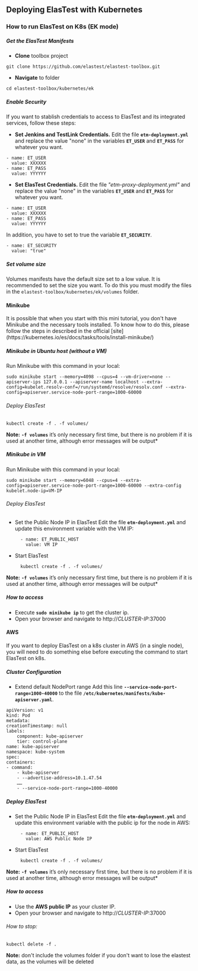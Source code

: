 <div class="range range-xs-left">
<div class="cell-xs-10 cell-lg-6 text-md-left inset-md-right-80 cell-lg-push-1 offset-top-50 offset-lg-top-0">
<h2 id="content" class="h1">Deploying ElasTest with Kubernetes</h2>
<div class="offset-top-30 offset-md-top-30">
</div>
</div>
</div>

<h3 class="small-subtitle">How to run ElasTest on K8s (EK mode)</h3>

##### Get the ElasTest Manifests
- **Clone** toolbox project    
```
git clone https://github.com/elastest/elastest-toolbox.git
```
<p></p>

- **Navigate** to folder
```
cd elastest-toolbox/kubernetes/ek
```
##### Enable Security
If you want to stablish credentials to access to ElasTest and its integrated services, follow these steps:

- **Set Jenkins and TestLink Credentials.** Edit the file **`etm-deployment.yml`** and replace the value "none" in the variables **`ET_USER`** and **`ET_PASS`** for whatever you want.
```
- name: ET_USER
  value: XXXXXX
- name: ET_PASS
  value: YYYYYY
```
<p></p>

- **Set ElasTest Credentials.** Edit the file *"etm-proxy-deployment.yml"* and replace the value "none" in the variables **`ET_USER`** and **`ET_PASS`** for whatever you want.
```
- name: ET_USER
  value: XXXXXX
- name: ET_PASS
  value: YYYYYY
```
<p></p>

In addition, you have to set to true the variable **`ET_SECURITY`**.
```
- name: ET_SECURITY
  value: "true"
```

##### Set volume size

Volumes manifests have the default size set to a low value. It is recommended to set the size you want. To do this you must modify the files in the `elastest-toolbox/kubernetes/ek/volumes` folder.


<h4 class="holder-subtitle link-top">Minikube</h4>
It is possible that when you start with this mini tutorial, you don't have Minikube and the necessary tools installed. To know how to do this, please follow the steps in described in the official [site](https://kubernetes.io/es/docs/tasks/tools/install-minikube/)

##### **Minikube in Ubuntu host (without a VM)**
Run Minikube with this command in your local:
```
sudo minikube start --memory=4098 --cpus=4 --vm-driver=none --apiserver-ips 127.0.0.1 --apiserver-name localhost --extra-config=kubelet.resolv-conf=/run/systemd/resolve/resolv.conf --extra-config=apiserver.service-node-port-range=1000-60000
```

###### Deploy ElasTest

```
kubectl create -f . -f volumes/
```
        
**Note:** **`-f volumes`** it’s only necessary first time, but there is no problem if it is used at another time, although error messages will be output*

##### **Minikube in VM**
Run Minikube with this command in your local:
```
sudo minikube start --memory=6048 --cpus=4 --extra-config=apiserver.service-node-port-range=1000-60000 --extra-config kubelet.node-ip=VM-IP
```

###### Deploy ElasTest

- Set the Public Node IP in ElasTest
Edit the file **`etm-deployment.yml`** and update this environment variable with the VM IP:
    
        - name: ET_PUBLIC_HOST
          value: VM IP
    

- Start ElasTest
    
        kubectl create -f . -f volumes/
**Note:** **`-f volumes`** it’s only necessary first time, but there is no problem if it is used at another time, although error messages will be output*



##### How to access
- Execute **`sudo minikube ip`** to get the cluster ip.
- Open your browser and navigate to http://*CLUSTER-IP*:37000

<h4 class="holder-subtitle link-top">AWS</h4>

If you want to deploy ElasTest on a k8s cluster in AWS (in a single node), you will need to do something else before executing the command to start ElasTest on k8s.

##### Cluster Configuration
- Extend default NodePort range 
Add this line **`--service-node-port-range=1000-40000`** to the file **`/etc/kubernetes/manifests/kube-apiserver.yaml`**.

```
apiVersion: v1
kind: Pod
metadata:
creationTimestamp: null
labels:
    component: kube-apiserver
    tier: control-plane
name: kube-apiserver
namespace: kube-system
spec:
containers:
- command:
    - kube-apiserver
    - --advertise-address=10.1.47.54
    ……
    - --service-node-port-range=1000-40000
```

##### Deploy ElasTest
- Set the Public Node IP in ElasTest
Edit the file **`etm-deployment.yml`** and update this environment variable with the public ip for the node in AWS:

        - name: ET_PUBLIC_HOST
          value: AWS Public Node IP

- Start ElasTest

        kubectl create -f . -f volumes/
**Note:** **`-f volumes`** it’s only necessary first time, but there is no problem if it is used at another time, although error messages will be output*

##### How to access
- Use the **AWS public IP** as your cluster IP.
- Open your browser and navigate to http://*CLUSTER-IP*:37000


###### How to stop:
```
kubectl delete -f .
```

**Note:** don't include the volumes folder if you don't want to lose the elastest data, as the volumes will be deleted






